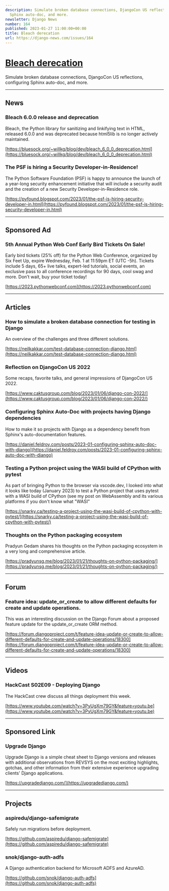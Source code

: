 ```yaml
---
description: Simulate broken database connections, DjangoCon US reflections, configuring
  Sphinx auto-doc, and more.
newsletter: Django News
number: 164
published: 2023-01-27 11:00:00+00:00
title: Bleach derecation
url: https://django-news.com/issues/164
---
```


# [Bleach derecation](https://django-news.com/issues/164)

Simulate broken database connections, DjangoCon US reflections, configuring Sphinx auto-doc, and more.

----

## News

### Bleach 6.0.0 release and deprecation

<p>Bleach, the Python library for sanitizing and linkifying text in HTML, released 6.0.0 and was deprecated because html5lib is no longer actively maintained.</p>

[https://bluesock.org/~willkg/blog/dev/bleach_6_0_0_deprecation.html](https://bluesock.org/~willkg/blog/dev/bleach_6_0_0_deprecation.html)

### The PSF is hiring a Security Developer-in-Residence!

<p>The Python Software Foundation (PSF) is happy to announce the launch of a year-long security enhancement initiative that will include a security audit and the creation of a new Security Developer-in-Residence role.</p>

[https://pyfound.blogspot.com/2023/01/the-psf-is-hiring-security-developer-in.html](https://pyfound.blogspot.com/2023/01/the-psf-is-hiring-security-developer-in.html)

----

## Sponsored Ad

### 5th Annual Python Web Conf Early Bird Tickets On Sale!

<p>Early bird tickets (25% off) for the Python Web Conference, organized by Six Feet Up, expire Wednesday, Feb. 1 at 11:59pm ET (UTC -5h). Tickets include 5 days, 65+ live talks, expert-led tutorials, social events, an exclusive pass to all conference recordings for 90 days, cool swag and more. Don’t wait, buy your ticket today!</p>

[https://2023.pythonwebconf.com](https://2023.pythonwebconf.com)

----

## Articles

### How to simulate a broken database connection for testing in Django

<p>An overview of the challenges and three different solutions.</p>

[https://neilkakkar.com/test-database-connection-django.html](https://neilkakkar.com/test-database-connection-django.html)

### Reflection on DjangoCon US 2022

<p>Some recaps, favorite talks, and general impressions of DjangoCon US 2022.</p>

[https://www.caktusgroup.com/blog/2023/01/06/django-con-2022/](https://www.caktusgroup.com/blog/2023/01/06/django-con-2022/)

### Configuring Sphinx Auto-Doc with projects having Django dependencies

<p>How to make it so projects with Django as a dependency benefit from Sphinx's auto-documentation features.</p>

[https://daniel.feldroy.com/posts/2023-01-configuring-sphinx-auto-doc-with-django](https://daniel.feldroy.com/posts/2023-01-configuring-sphinx-auto-doc-with-django)

### Testing a Python project using the WASI build of CPython with pytest

<p>As part of bringing Python to the browser via vscode.dev, I looked into what it looks like today (January 2023) to test a Python project that uses pytest with a WASI build of CPython (see my post on WebAssembly and its various platforms if you don't know what "WASI"</p>

[https://snarky.ca/testing-a-project-using-the-wasi-build-of-cpython-with-pytest/](https://snarky.ca/testing-a-project-using-the-wasi-build-of-cpython-with-pytest/)

### Thoughts on the Python packaging ecosystem

<p>Pradyun Gedam shares his thoughts on the Python packaging ecosystem in a very long and comprehensive article.</p>

[https://pradyunsg.me/blog/2023/01/21/thoughts-on-python-packaging/](https://pradyunsg.me/blog/2023/01/21/thoughts-on-python-packaging/)

----

## Forum

### Feature idea: update_or_create to allow different defaults for create and update operations.

<p>This was an interesting discussion on the Django Forum about a proposed feature update for the update_or_create ORM method.</p>

[https://forum.djangoproject.com/t/feature-idea-update-or-create-to-allow-different-defaults-for-create-and-update-operations/18300](https://forum.djangoproject.com/t/feature-idea-update-or-create-to-allow-different-defaults-for-create-and-update-operations/18300)

----

## Videos

### HackCast S02E09 - Deploying Django

<p>The HackCast crew discuss all things deployment this week.</p>

[https://www.youtube.com/watch?v=3PyUgXm79GY&feature=youtu.be](https://www.youtube.com/watch?v=3PyUgXm79GY&feature=youtu.be)

----

## Sponsored Link

### Upgrade Django

<p>Upgrade Django is a simple cheat sheet to Django versions and releases with additional observations from REVSYS on the most exciting highlights, gotchas, and other information from their extensive experience upgrading clients' Django applications.</p>

[https://upgradedjango.com/](https://upgradedjango.com/)

----

## Projects

### aspiredu/django-safemigrate

<p>Safely run migrations before deployment.</p>

[https://github.com/aspiredu/django-safemigrate](https://github.com/aspiredu/django-safemigrate)

### snok/django-auth-adfs

<p>A Django authentication backend for Microsoft ADFS and AzureAD.</p>

[https://github.com/snok/django-auth-adfs](https://github.com/snok/django-auth-adfs)